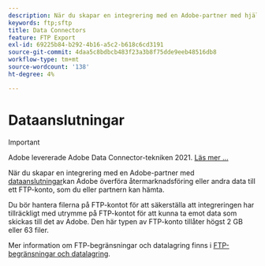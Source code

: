 ```yaml
---
description: När du skapar en integrering med en Adobe-partner med hjälp av dataanslutningar kan Adobe överföra återmarknadsföring eller andra data till ett FTP-konto som du eller partnern kan hämta.
keywords: ftp;sftp
title: Data Connectors
feature: FTP Export
exl-id: 69225b84-b292-4b16-a5c2-b618c6cd3191
source-git-commit: 4daa5c8bdbcb483f23a3b8f75dde9eeb48516db8
workflow-type: tm+mt
source-wordcount: '138'
ht-degree: 4%

---
```


# Dataanslutningar

>[!IMPORTANT]
>
>Adobe levererade Adobe Data Connector-tekniken 2021. [Läs mer …](/help/import/data-connectors/data-connectors-eol.md)

När du skapar en integrering med en Adobe-partner med [dataanslutningar](https://www.adobeexchange.com/experiencecloud.html)kan Adobe överföra återmarknadsföring eller andra data till ett FTP-konto, som du eller partnern kan hämta.

Du bör hantera filerna på FTP-kontot för att säkerställa att integreringen har tillräckligt med utrymme på FTP-kontot för att kunna ta emot data som skickas till det av Adobe. Den här typen av FTP-konto tillåter högst 2 GB eller 63 filer.

Mer information om FTP-begränsningar och datalagring finns i [FTP-begränsningar och datalagring](/help/export/ftp-and-sftp/ftp-limits.md).
